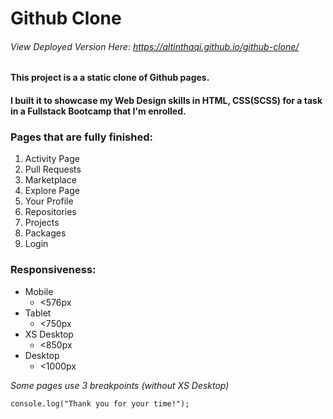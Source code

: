 # Github Clone

###### View Deployed Version Here: https://altinthaqi.github.io/github-clone/

#### This project is a a static clone of Github pages.

#### I built it to showcase my Web Design skills in HTML, CSS(SCSS) for a task in a Fullstack Bootcamp that I'm enrolled.

### Pages that are fully finished:

1. Activity Page
1. Pull Requests
1. Marketplace
1. Explore Page
1. Your Profile
1. Repositories
1. Projects
1. Packages
1. Login

### Responsiveness:

- Mobile
  - <576px
- Tablet
  - <750px
- XS Desktop
  - <850px
- Desktop
  - <1000px

_Some pages use 3 breakpoints (without XS Desktop)_

```
console.log("Thank you for your time!");
```
